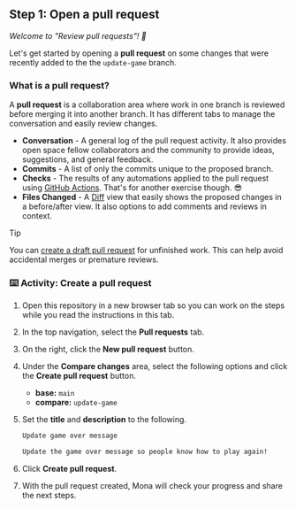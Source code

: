 ## Step 1: Open a pull request

_Welcome to "Review pull requests"! :wave:_

Let's get started by opening a **pull request** on some changes that were recently added to the the `update-game` branch.

### What is a pull request?

A **pull request** is a collaboration area where work in one branch is reviewed before merging it into another branch. It has different tabs to manage the conversation and easily review changes.

- **Conversation** - A general log of the pull request activity. It also provides open space fellow collaborators and the community to provide ideas, suggestions, and general feedback.
- **Commits** - A list of only the commits unique to the proposed branch.
- **Checks** - The results of any automations applied to the pull request using [GitHub Actions](https://github.com/features/actions). That's for another exercise though. 😎
- **Files Changed** - A [Diff](https://docs.github.com/en/get-started/quickstart/github-glossary#diff) view that easily shows the proposed changes in a before/after view. It also options to add comments and reviews in context.

> [!TIP]
> You can [create a draft pull request](https://docs.github.com/en/pull-requests/collaborating-with-pull-requests/proposing-changes-to-your-work-with-pull-requests/creating-a-pull-request) for unfinished work. This can help avoid accidental merges or premature reviews.

### :keyboard: Activity: Create a pull request

1. Open this repository in a new browser tab so you can work on the steps while you read the instructions in this tab.

1. In the top navigation, select the **Pull requests** tab.

1. On the right, click the **New pull request** button.

1. Under the **Compare changes** area, select the following options and click the **Create pull request** button.

   - **base:** `main`
   - **compare:** `update-game`

1. Set the **title** and **description** to the following.

   ```md
   Update game over message
   ```

   ```md
   Update the game over message so people know how to play again!
   ```

1. Click **Create pull request**.

1. With the pull request created, Mona will check your progress and share the next steps.
